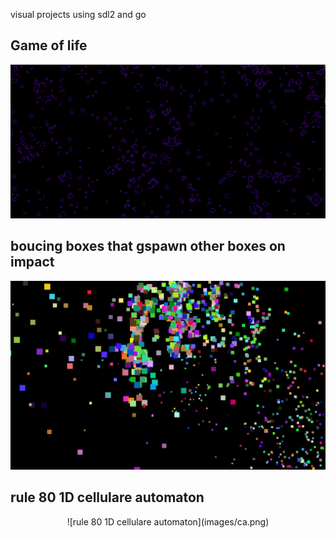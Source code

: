 visual projects using sdl2 and go 

## Game of life
![gol](images/gol.png)

## boucing boxes that gspawn other boxes on impact
![bouncing box](images/bb.png)


## rule 80 1D cellulare automaton
<div style="text-align: center;">
![rule 80 1D cellulare automaton](images/ca.png)
</div>
